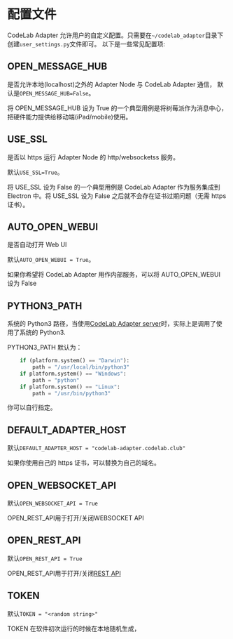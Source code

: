 # 配置文件

CodeLab Adapter 允许用户的自定义配置。只需要在`~/codelab_adapter`目录下创建`user_settings.py`文件即可。 以下是一些常见配置项:

## OPEN_MESSAGE_HUB

是否允许本地(localhost)之外的 Adapter Node 与 CodeLab Adapter 通信， 默认是`OPEN_MESSAGE_HUB=False`。

将 OPEN_MESSAGE_HUB 设为 True 的一个典型用例是将树莓派作为消息中心，把硬件能力提供给移动端(iPad/mobile)使用。

## USE_SSL

是否以 https 运行 Adapter Node 的 http/websocketss 服务。

默认`USE_SSL=True`。

将 USE_SSL 设为 False 的一个典型用例是 CodeLab Adapter 作为服务集成到 Electron 中。将 USE_SSL 设为 False 之后就不会存在证书过期问题（无需 https 证书）。

## AUTO_OPEN_WEBUI

是否自动打开 Web UI

默认`AUTO_OPEN_WEBUI = True`。

如果你希望将 CodeLab Adapter 用作内部服务，可以将 AUTO_OPEN_WEBUI 设为 False

## PYTHON3_PATH

系统的 Python3 路径，当使用[CodeLab Adapter server](https://github.com/Scratch3Lab/codelab_adapter_extensions/tree/master/servers_v2)时，实际上是调用了使用了系统的 Python3.

PYTHON3_PATH 默认为：

```python
    if (platform.system() == "Darwin"):
        path = "/usr/local/bin/python3"
    if platform.system() == "Windows":
        path = "python"
    if platform.system() == "Linux":
        path = "/usr/bin/python3"
```

你可以自行指定。

## DEFAULT_ADAPTER_HOST

默认`DEFAULT_ADAPTER_HOST = "codelab-adapter.codelab.club"`

如果你使用自己的 https 证书，可以替换为自己的域名。

## OPEN_WEBSOCKET_API

默认`OPEN_WEBSOCKET_API = True`

OPEN_REST_API用于打开/关闭WEBSOCKET API

## OPEN_REST_API

默认`OPEN_REST_API = True`

OPEN_REST_API用于打开/关闭[REST API](/dev_guide/REST-API/)

## TOKEN

默认`TOKEN = "<random string>"`

TOKEN 在软件初次运行的时候在本地随机生成，
